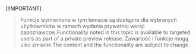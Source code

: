 [!IMPORTANT]
> <span data-ttu-id="92534-101">Funkcje wymienione w tym temacie są dostępne dla wybranych użytkowników w ramach wydania prywatnej wersji zapoznawczej.</span><span class="sxs-lookup"><span data-stu-id="92534-101">Functionality noted in this topic is available to targeted users as part of a private preview release.</span></span> <span data-ttu-id="92534-102">Zawartość i funkcje mogą ulec zmianie.</span><span class="sxs-lookup"><span data-stu-id="92534-102">The content and the functionality are subject to change.</span></span> 
